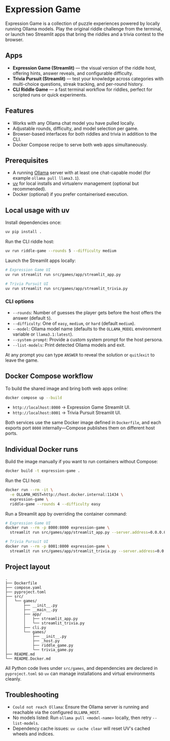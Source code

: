 # Expression Game

Expression Game is a collection of puzzle experiences powered by locally running
Ollama models. Play the original riddle challenge from the terminal, or launch
two Streamlit apps that bring the riddles and a trivia contest to the browser.

## Apps

- **Expression Game (Streamlit)** — the visual version of the riddle host,
  offering hints, answer reveals, and configurable difficulty.
- **Trivia Pursuit (Streamlit)** — test your knowledge across categories with
  multi-choice questions, streak tracking, and per-round history.
- **CLI Riddle Game** — a fast terminal workflow for riddles, perfect for
  scripted runs or quick experiments.

## Features

- Works with any Ollama chat model you have pulled locally.
- Adjustable rounds, difficulty, and model selection per game.
- Browser-based interfaces for both riddles and trivia in addition to the CLI.
- Docker Compose recipe to serve both web apps simultaneously.

## Prerequisites

- A running [Ollama](https://ollama.com) server with at least one chat-capable
  model (for example `ollama pull llama3.1`).
- [uv](https://github.com/astral-sh/uv) for local installs and virtualenv
  management (optional but recommended).
- Docker (optional) if you prefer containerised execution.

## Local usage with uv

Install dependencies once:

```bash
uv pip install .
```

Run the CLI riddle host:

```bash
uv run riddle-game --rounds 5 --difficulty medium
```

Launch the Streamlit apps locally:

```bash
# Expression Game UI
uv run streamlit run src/games/app/streamlit_app.py

# Trivia Pursuit UI
uv run streamlit run src/games/app/streamlit_trivia.py
```

### CLI options

- `--rounds`: Number of guesses the player gets before the host offers the answer (default `5`).
- `--difficulty`: One of `easy`, `medium`, or `hard` (default `medium`).
- `--model`: Ollama model name (defaults to the `OLLAMA_MODEL` environment variable or `llama3.1:latest`).
- `--system-prompt`: Provide a custom system prompt for the host persona.
- `--list-models`: Print detected Ollama models and exit.

At any prompt you can type `ANSWER` to reveal the solution or `quit`/`exit` to leave the game.

## Docker Compose workflow

To build the shared image and bring both web apps online:

```bash
docker compose up --build
```

- `http://localhost:8000` → Expression Game Streamlit UI.
- `http://localhost:8001` → Trivia Pursuit Streamlit UI.

Both services use the same Docker image defined in `Dockerfile`, and each
exports port `8000` internally—Compose publishes them on different host ports.

## Individual Docker runs

Build the image manually if you want to run containers without Compose:

```bash
docker build -t expression-game .
```

Run the CLI host:

```bash
docker run --rm -it \
  -e OLLAMA_HOST=http://host.docker.internal:11434 \
  expression-game \
  riddle-game --rounds 4 --difficulty easy
```

Run a Streamlit app by overriding the container command:

```bash
# Expression Game UI
docker run --rm -p 8000:8000 expression-game \
  streamlit run src/games/app/streamlit_app.py --server.address=0.0.0.0 --server.port=8000

# Trivia Pursuit UI
docker run --rm -p 8001:8000 expression-game \
  streamlit run src/games/app/streamlit_trivia.py --server.address=0.0.0.0 --server.port=8000
```

## Project layout

```
.
├── Dockerfile
├── compose.yaml
├── pyproject.toml
├── src/
│   └── games/
│       ├── __init__.py
│       ├── __main__.py
│       ├── app/
│       │   ├── streamlit_app.py
│       │   └── streamlit_trivia.py
│       ├── cli.py
│       └── games/
│           ├── __init__.py
│           ├── _host.py
│           ├── riddle_game.py
│           └── trivia_game.py
├── README.md
└── README.Docker.md
```

All Python code lives under `src/games`, and dependencies are declared in
`pyproject.toml` so `uv` can manage installations and virtual environments
cleanly.

## Troubleshooting

- `Could not reach Ollama`: Ensure the Ollama server is running and reachable via
  the configured `OLLAMA_HOST`.
- No models listed: Run `ollama pull <model-name>` locally, then retry `--list-models`.
- Dependency cache issues: `uv cache clear` will reset UV's cached wheels and indices.
